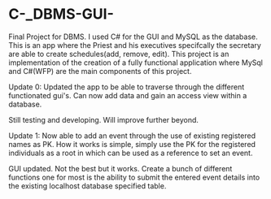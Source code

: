 # C-_DBMS-GUI-
Final Project for DBMS. I used C# for the GUI and MySQL as the database.
This is an app where the Priest and his executives specifcally the secretary are able to create
schedules(add, remove, edit). This project is an implementation of the creation of a fully functional
application where MySql and C#(WFP) are the main components of this project.

Update 0:
Updated the app to be able to traverse through the different functionated gui's.
Can now add data and gain an access view within a database.

Still testing and developing. Will improve further beyond.

Update 1:
Now able to add an event through the use of existing registered names as PK. How it works is simple,
simply use the PK for the registered individuals as a root in which can be used as a reference to set
an event.

GUI updated. Not the best but it works.
Create a bunch of different functions one for most is the ability to submit the entered event details
into the existing localhost database specified table.